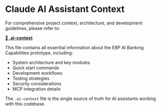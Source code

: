 # Claude AI Assistant Context

For comprehensive project context, architecture, and development guidelines, please refer to:

**[📄 .ai-context](./.ai-context)**

This file contains all essential information about the EBP AI Banking Capabilities prototype, including:
- System architecture and key modules
- Quick start commands
- Development workflows
- Testing strategies
- Security considerations
- MCP integration details

The `.ai-context` file is the single source of truth for AI assistants working with this codebase.
